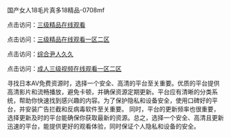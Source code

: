 国产女人18毛片真多18精品-0708mf

点击访问：<a href="https://gfd-5xg.pages.dev/">三级精品在线观看</a>

点击访问：<a href="https://fdhf-454.pages.dev/">三级精品在线观看一区二区</a>

点击访问：<a href="https://bered.pages.dev/">综合尹人久久</a>

点击访问：<a href="https://rtj-3zo.pages.dev/">成人三级视频在线观看一区二区</a>

寻找日本AV免费资源时，选择一个安全、高清的平台至关重要。优质的平台提供高清影片和流畅播放，避免卡顿，并确保资源定期更新。平台应有清晰的分类系统，帮助你快速找到感兴趣的内容。为了保护隐私和设备安全，使用口碑好的平台，并安装广告拦截和反病毒软件至关重要。
同时，平台的更新频率也很重要，选择更新及时的平台能确保你获取最新的资源。总之，选择一个安全、高清且更新迅速的平台，能提供更好的观看体验，同时保证个人隐私和设备的安全。

<span style="display:none;">[Canonical link](）</span>


